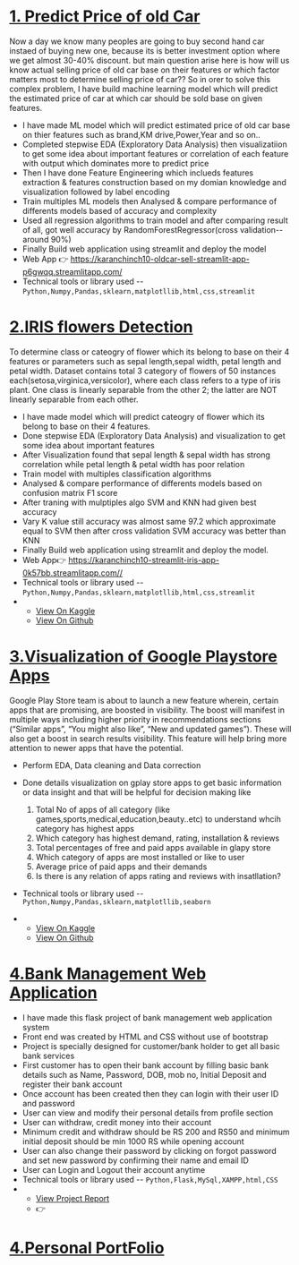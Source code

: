 
<h1><a href="https://github.com/karanchinch10/Oldcar_Sell_Regression">1. Predict Price of old Car</a></h1>
Now a day we know many peoples are going to buy second hand car instaed of buying new one, because its is better investment option where we get almost 30-40% discount. but main question arise here is how will us know actual selling price of old car base on their features or which factor matters most to determine selling price of car?? So in orer to solve this complex problem, I have build machine learning model which will predict the estimated price of car at which car should be sold base on given features.

- I have made ML model which will predict estimated price of old car base on thier features such as brand,KM drive,Power,Year and so on..
- Completed stepwise EDA (Exploratory Data Analysis) then visualizatiion to get some idea about important features or correlation of each feature with output which dominates more to predict price
- Then I have done Feature Engineering which inclueds features extraction & features construction based on my domian knowledge and visualization followed by label encoding
- Train multiples ML models then Analysed & compare performance of differents models based of accuracy and complexity
- Used all regression algorithms to train model and after comparing result of all, got well accuracy by RandomForestRegressor(cross validation--around 90%)
- Finally Build web application using streamlit and deploy the model 
- Web App 👉 <https://karanchinch10-oldcar-sell-streamlit-app-p6gwqq.streamlitapp.com/> 
- Technical tools or library used -- <code>Python,Numpy,Pandas,sklearn,matplotllib,html,css,streamlit</code>

<h1><a href="https://github.com/karanchinch10/IRIS_Classification">2.IRIS flowers Detection</a></h1>
To determine class or cateogry of flower which its belong to base on their 4 features or parameters such as sepal length,sepal width, petal length and petal width. Dataset contains total 3 category of flowers of 50 instances each(setosa,virginica,versicolor), where each class refers to a type of iris plant. One class is linearly separable from the other 2; the latter are NOT linearly separable from each other.


- I have made model which will predict cateogry of flower which its belong to base on their 4 features.
- Done stepwise EDA (Exploratory Data Analysis) and visualization to get some idea about important features
- After Visualization found that sepal length & sepal width has strong correlation while petal length & petal width has poor relation
- Train model with multiples classification algorithms
- Analysed & compare performance of differents models based on confusion matrix F1 score
- After traning with mulptiples algo SVM and KNN had given best accuracy 
- Vary K value still accuracy was almost same 97.2 which approximate equal to SVM  then after cross validation SVM accuracy was better than KNN
- Finally Build web application using streamlit and deploy the model. 
- Web App👉 <https://karanchinch10-streamlit-iris-app-0k57bb.streamlitapp.com//> 
- Technical tools or library used -- <code>Python,Numpy,Pandas,sklearn,matplotllib,html,css,streamlit</code>
- 
  -  <a href="https://www.kaggle.com/code/karanchinchpure/iris-classification-problem-eda">View On Kaggle</a>
  -  <a href="https://github.com/karanchinch10/IRIS_Classification">View On Github</a>

<h1><a href="https://github.com/karanchinch10/Exploratory-Data-Analysis-EDA-/blob/main/EDA%20data/gplay-playstore-data-visualization-EDA.ipynb">3.Visualization of Google Playstore Apps</a></h1>
Google Play Store team is about to launch a new feature wherein, certain apps that are promising, are boosted in visibility. The boost will manifest in multiple ways including higher priority in recommendations sections (“Similar apps”, “You might also like”, “New and updated games”). These will also get a boost in search results visibility. This feature will help bring more attention to newer apps that have the potential.


- Perform EDA, Data cleaning and Data correction 
- Done details visualization on gplay store apps to get basic information or data insight and that will be helpful for decision making like

   1) Total No of apps of all category (like games,sports,medical,education,beauty..etc) to understand whcih category has highest apps 
   2) Which category has highest demand, rating, installation & reviews
   3) Total percentages of free and paid apps available in glapy store
   4) Which category of apps are most installed or like to user
   5) Average price of paid apps and their demands
   6) Is there is any relation of apps rating and reviews with insatllation?
- Technical tools or library used -- <code>Python,Numpy,Pandas,sklearn,matplotllib,seaborn</code>
-
  -  <a href="https://www.kaggle.com/code/karanchinchpure/gplay-playstore-data-visualization-eda">View On Kaggle</a>
  -  <a href="https://github.com/karanchinch10/Exploratory-Data-Analysis-EDA-/blob/main/EDA%20data/gplay-playstore-data-visualization-EDA.ipynb">View On Github</a>


<h1><a href="https://drive.google.com/file/d/1OWEpEZOMQLKn9l1bylQrqw8NeEoizxoF/view?usp=sharing">4.Bank Management Web Application</a></h1>

- I have made this flask project of bank management web application system
- Front end was created by HTML and CSS without use of bootstrap
- Project is specially designed for customer/bank holder to get all basic bank services
- First customer has to open their bank account by filling basic bank details such as Name, Password, DOB, mob no, Initial Deposit and register their bank account 
- Once account has  been created then they can login with their user ID and password
- User can view and modify their personal details from profile section 
- User can withdraw, credit money into their account
- Minimum credit and withdraw should be RS 200 and RS50  and minimum initial deposit should be min 1000 RS while opening account
- User can also change their password by clicking on forgot password and set new password by confirming their name and email ID 
- User can Login and Logout their account anytime
- Technical tools or library used -- <code>Python,Flask,MySql,XAMPP,html,CSS</code>
-
  - <a href="https://drive.google.com/file/d/1OWEpEZOMQLKn9l1bylQrqw8NeEoizxoF/view?usp=sharing">View Project Report</a>
  - 👉

<h1><a href="https://drive.google.com/file/d/1OWEpEZOMQLKn9l1bylQrqw8NeEoizxoF/view?usp=sharing">4.Personal PortFolio</a></h1>
